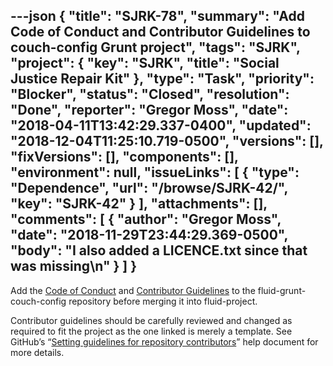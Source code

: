 ---json
{
  "title": "SJRK-78",
  "summary": "Add Code of Conduct and Contributor Guidelines to couch-config Grunt project",
  "tags": "SJRK",
  "project": {
    "key": "SJRK",
    "title": "Social Justice Repair Kit"
  },
  "type": "Task",
  "priority": "Blocker",
  "status": "Closed",
  "resolution": "Done",
  "reporter": "Gregor Moss",
  "date": "2018-04-11T13:42:29.337-0400",
  "updated": "2018-12-04T11:25:10.719-0500",
  "versions": [],
  "fixVersions": [],
  "components": [],
  "environment": null,
  "issueLinks": [
    {
      "type": "Dependence",
      "url": "/browse/SJRK-42/",
      "key": "SJRK-42"
    }
  ],
  "attachments": [],
  "comments": [
    {
      "author": "Gregor Moss",
      "date": "2018-11-29T23:44:29.369-0500",
      "body": "I also added a LICENCE.txt since that was missing\n"
    }
  ]
}
---
Add the [Code of Conduct](https://github.com/fluid-project/infusion/blob/master/CODE_OF_CONDUCT.md) and [Contributor Guidelines](https://github.com/fluid-project/infusion/blob/master/CONTRIBUTING.md) to the fluid-grunt-couch-config repository before merging it into fluid-project.

Contributor guidelines should be carefully reviewed and changed as required to fit the project as the one linked is merely a template. See GitHub’s “[Setting guidelines for repository contributors](https://help.github.com/articles/setting-guidelines-for-repository-contributors/)” help document for more details.

        